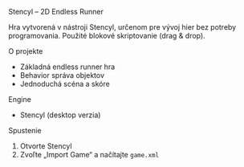 Stencyl – 2D Endless Runner

Hra vytvorená v nástroji Stencyl, určenom pre vývoj hier bez potreby programovania. Použité blokové skriptovanie (drag & drop).

O projekte
- Základná endless runner hra
- Behavior správa objektov
- Jednoduchá scéna a skóre

Engine
- Stencyl (desktop verzia)

Spustenie
1. Otvorte Stencyl
2. Zvoľte „Import Game“ a načítajte `game.xml`
